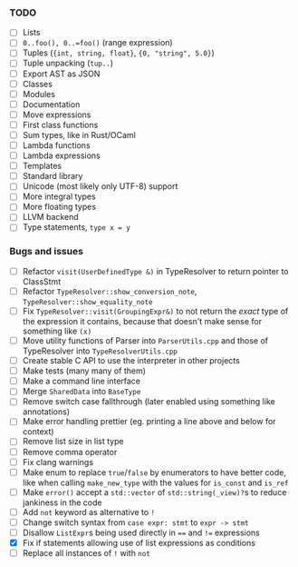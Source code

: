 ### TODO

- [ ] Lists
- [ ] `0..foo(), 0..=foo()` (range expression)
- [ ] Tuples (`{int, string, float}`, `{0, "string", 5.0}`)
- [ ] Tuple unpacking (`tup..`)
- [ ] Export AST as JSON
- [ ] Classes
- [ ] Modules
- [ ] Documentation
- [ ] Move expressions
- [ ] First class functions
- [ ] Sum types, like in Rust/OCaml
- [ ] Lambda functions
- [ ] Lambda expressions
- [ ] Templates
- [ ] Standard library
- [ ] Unicode (most likely only UTF-8) support
- [ ] More integral types
- [ ] More floating types
- [ ] LLVM backend
- [ ] Type statements, `type x = y`

### Bugs and issues

- [ ] Refactor `visit(UserDefinedType &)` in TypeResolver to return pointer to
  ClassStmt
- [ ] Refactor `TypeResolver::show_conversion_note`, `TypeResolver::show_equality_note`
- [ ] Fix `TypeResolver::visit(GroupingExpr&)` to not return the *exact* type of the expression
  it contains, because that doesn't make sense for something like `(x)`
- [ ] Move utility functions of Parser into `ParserUtils.cpp` and those of TypeResolver into
  `TypeResolverUtils.cpp`
- [ ] Create stable C API to use the interpreter in other projects
- [ ] Make tests (many many of them)
- [ ] Make a command line interface
- [ ] Merge `SharedData` into `BaseType`
- [ ] Remove switch case fallthrough (later enabled using something like annotations)
- [ ] Make error handling prettier (eg. printing a line above and below for context)
- [ ] Remove list size in list type
- [ ] Remove comma operator
- [ ] Fix clang warnings
- [ ] Make enum to replace `true`/`false` by enumerators to have better code, like when
calling `make_new_type` with the values for `is_const` and `is_ref`
- [ ] Make `error()` accept a `std::vector` of `std::string(_view)?`s to reduce jankiness
in the code
- [ ] Add `not` keyword as alternative to `!`
- [ ] Change switch syntax from `case expr: stmt` to `expr -> stmt`
- [ ] Disallow `ListExpr`s being used directly in `==` and `!=` expressions
- [x] Fix if statements allowing use of list expressions as conditions
- [ ] Replace all instances of `!` with `not`